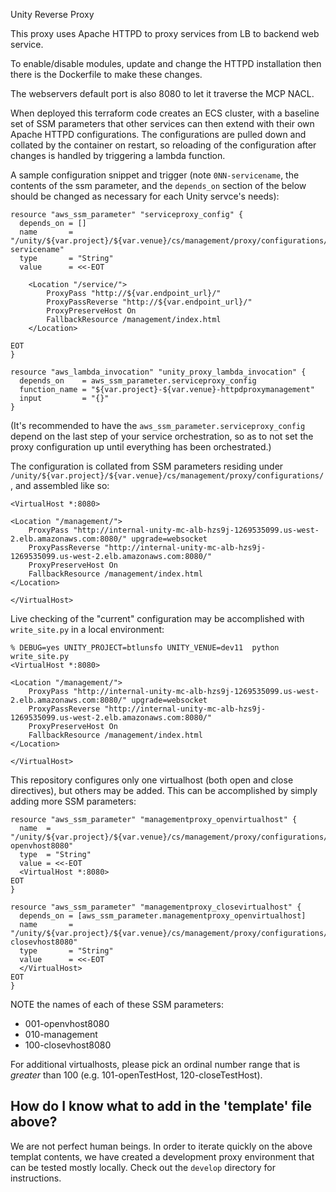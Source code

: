 Unity Reverse Proxy

This proxy uses Apache HTTPD to proxy services from LB to backend web service.

To enable/disable modules, update and change the HTTPD installation then there is the Dockerfile to make these changes. 

The webservers default port is also 8080 to let it traverse the MCP NACL.

When deployed this terraform code creates an ECS cluster, with a baseline set of SSM parameters that other services can then extend with their own Apache HTTPD configurations. The configurations are pulled down and collated by the container on restart, so reloading of the configuration after changes is handled by triggering a lambda function.

A sample configuration snippet and trigger (note `0NN-servicename`, the contents of the ssm parameter, and the `depends_on` section of the below should be changed as necessary for each Unity servce's needs):
```
resource "aws_ssm_parameter" "serviceproxy_config" {
  depends_on = []
  name       = "/unity/${var.project}/${var.venue}/cs/management/proxy/configurations/0NN-servicename"
  type       = "String"
  value      = <<-EOT

    <Location "/service/">
        ProxyPass "http://${var.endpoint_url}/"
        ProxyPassReverse "http://${var.endpoint_url}/"
        ProxyPreserveHost On
        FallbackResource /management/index.html
    </Location>

EOT
}

resource "aws_lambda_invocation" "unity_proxy_lambda_invocation" {
  depends_on    = aws_ssm_parameter.serviceproxy_config
  function_name = "${var.project}-${var.venue}-httpdproxymanagement"
  input         = "{}"
}
```
(It's recommended to have the `aws_ssm_parameter.serviceproxy_config` depend on the last step of your service orchestration, so as to not set the proxy configuration up until everything has been orchestrated.)


The configuration is collated from SSM parameters residing under `/unity/${var.project}/${var.venue}/cs/management/proxy/configurations/`, and assembled like so:
```
<VirtualHost *:8080>

<Location "/management/">
    ProxyPass "http://internal-unity-mc-alb-hzs9j-1269535099.us-west-2.elb.amazonaws.com:8080/" upgrade=websocket
    ProxyPassReverse "http://internal-unity-mc-alb-hzs9j-1269535099.us-west-2.elb.amazonaws.com:8080/"
    ProxyPreserveHost On
    FallbackResource /management/index.html
</Location>

</VirtualHost>
```

Live checking of the "current" configuration may be accomplished with `write_site.py` in a local environment:
```
% DEBUG=yes UNITY_PROJECT=btlunsfo UNITY_VENUE=dev11  python write_site.py
<VirtualHost *:8080>

<Location "/management/">
    ProxyPass "http://internal-unity-mc-alb-hzs9j-1269535099.us-west-2.elb.amazonaws.com:8080/" upgrade=websocket
    ProxyPassReverse "http://internal-unity-mc-alb-hzs9j-1269535099.us-west-2.elb.amazonaws.com:8080/"
    ProxyPreserveHost On
    FallbackResource /management/index.html
</Location>

</VirtualHost>

```

This repository configures only one virtualhost (both open and close directives), but others may be added. This can be accomplished by simply adding more SSM parameters:
```
resource "aws_ssm_parameter" "managementproxy_openvirtualhost" {
  name  = "/unity/${var.project}/${var.venue}/cs/management/proxy/configurations/001-openvhost8080"
  type  = "String"
  value = <<-EOT
  <VirtualHost *:8080>
EOT
}

resource "aws_ssm_parameter" "managementproxy_closevirtualhost" {
  depends_on = [aws_ssm_parameter.managementproxy_openvirtualhost]
  name       = "/unity/${var.project}/${var.venue}/cs/management/proxy/configurations/100-closevhost8080"
  type       = "String"
  value      = <<-EOT
  </VirtualHost>
EOT
}
```
NOTE the names of each of these SSM parameters:
 - 001-openvhost8080
 - 010-management
 - 100-closevhost8080

For additional virtualhosts, please pick an ordinal number range that is *greater* than 100 (e.g. 101-openTestHost, 120-closeTestHost).

## How do I know what to add in the 'template' file above?
We are not perfect human beings. In order to iterate quickly on the above templat contents, we have created a development proxy environment that can be tested mostly locally. Check out the `develop` directory for instructions.

